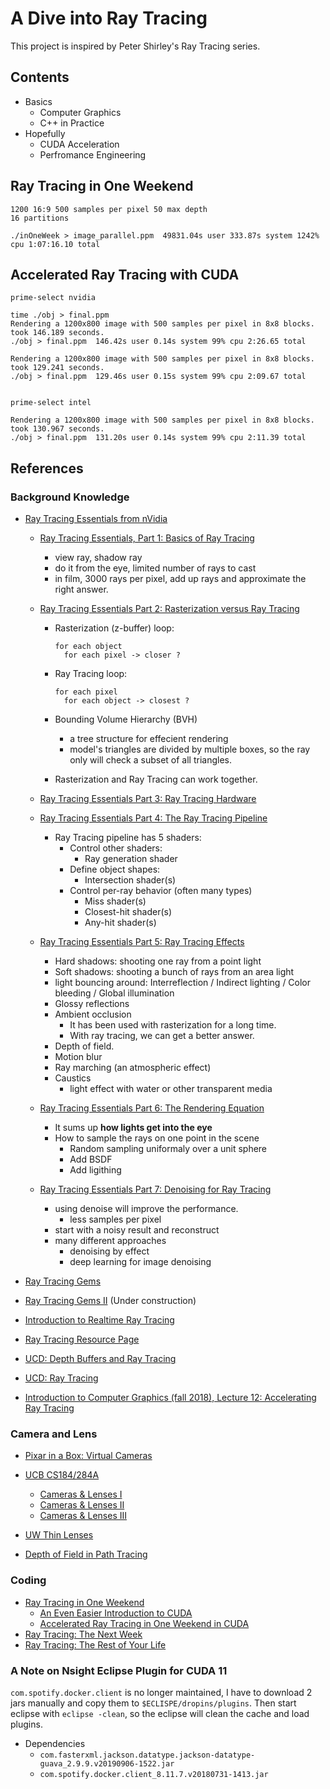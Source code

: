 # A Dive into Ray Tracing

This project is inspired by Peter Shirley's Ray Tracing series.

## Contents
- Basics
  - Computer Graphics
  - C++ in Practice
- Hopefully
  - CUDA Acceleration
  - Perfromance Engineering

## Ray Tracing in One Weekend

```
1200 16:9 500 samples per pixel 50 max depth 
16 partitions

./inOneWeek > image_parallel.ppm  49831.04s user 333.87s system 1242% cpu 1:07:16.10 total
```

## Accelerated Ray Tracing with CUDA

```
prime-select nvidia

time ./obj > final.ppm
Rendering a 1200x800 image with 500 samples per pixel in 8x8 blocks.
took 146.189 seconds.
./obj > final.ppm  146.42s user 0.14s system 99% cpu 2:26.65 total

Rendering a 1200x800 image with 500 samples per pixel in 8x8 blocks.
took 129.241 seconds.
./obj > final.ppm  129.46s user 0.15s system 99% cpu 2:09.67 total


prime-select intel

Rendering a 1200x800 image with 500 samples per pixel in 8x8 blocks.
took 130.967 seconds.
./obj > final.ppm  131.20s user 0.14s system 99% cpu 2:11.39 total

```

## References


### Background Knowledge

- [Ray Tracing Essentials from nVidia](https://www.youtube.com/playlist?list=PL5B692fm6--sgm8Uiava0IIvUojjFOCSR)
  - [Ray Tracing Essentials, Part 1: Basics of Ray Tracing](https://www.youtube.com/watch?v=gBPNO6ruevk)
    - view ray, shadow ray
    - do it from the eye, limited number of rays to cast
    - in film, 3000 rays per pixel, add up rays and approximate the right answer.
  - [Ray Tracing Essentials Part 2: Rasterization versus Ray Tracing](https://www.youtube.com/watch?v=ynCxnR1i0QY&list=PL5B692fm6--sgm8Uiava0IIvUojjFOCSR&index=2)
    - Rasterization (z-buffer) loop:
      ```
      for each object
        for each pixel -> closer ?
      ```
    - Ray Tracing loop:
      ```
      for each pixel
        for each object -> closest ?
      ```
    
    - Bounding Volume Hierarchy (BVH)
      - a tree structure for effecient rendering
      - model's triangles are divided by multiple boxes, so the ray only will check a subset of all triangles.

    - Rasterization and Ray Tracing can work together.
  -  [Ray Tracing Essentials Part 3: Ray Tracing Hardware](https://www.youtube.com/watch?v=EoQfX1q-VNE&list=PL5B692fm6--sgm8Uiava0IIvUojjFOCSR&index=3)

  - [Ray Tracing Essentials Part 4: The Ray Tracing Pipeline](https://www.youtube.com/watch?v=LoKUmbvbcRY&list=PL5B692fm6--sgm8Uiava0IIvUojjFOCSR&index=4)
    - Ray Tracing pipeline has 5 shaders:
      - Control other shaders:
        - Ray generation shader
      - Define object shapes:
        - Intersection shader(s)
      - Control per-ray behavior (often many types)
        - Miss shader(s)
        - Closest-hit shader(s)
        - Any-hit shader(s)
  - [Ray Tracing Essentials Part 5: Ray Tracing Effects](https://www.youtube.com/watch?v=Rk5nD8tt_W4&list=PL5B692fm6--sgm8Uiava0IIvUojjFOCSR&index=5)
    - Hard shadows: shooting one ray from a point light
    - Soft shadows: shooting a bunch of rays from an area light
    - light bouncing around: Interreflection / Indirect lighting / Color bleeding / Global illumination
    - Glossy reflections
    - Ambient occlusion
      - It has been used with rasterization for a long time.
      - With ray tracing, we can get a better answer.
    - Depth of field.
    - Motion blur
    - Ray marching (an atmospheric effect)
    - Caustics
      - light effect with water or other transparent media

  - [Ray Tracing Essentials Part 6: The Rendering Equation](https://www.youtube.com/watch?v=AODo_RjJoUA&list=PL5B692fm6--sgm8Uiava0IIvUojjFOCSR&index=6)
    - It sums up **how lights get into the eye**
    - How to sample the rays on one point in the scene
      - Random sampling uniformaly over a unit sphere
      - Add BSDF
      - Add ligithing

  - [Ray Tracing Essentials Part 7: Denoising for Ray Tracing](https://www.youtube.com/watch?v=6O2B9BZiZjQ&list=PL5B692fm6--sgm8Uiava0IIvUojjFOCSR&index=7)
    - using denoise will improve the performance.
      - less samples per pixel
    - start with a noisy result and reconstruct
    - many different approaches
      - denoising by effect
      - deep learning for image denoising

- [Ray Tracing Gems](http://www.realtimerendering.com/raytracinggems/)

- [Ray Tracing Gems II](http://www.realtimerendering.com/raytracinggems/rtg2/index.html) (Under construction)

- [Introduction to Realtime Ray Tracing](http://rtintro.realtimerendering.com/)

- [Ray Tracing Resource Page](http://www.realtimerendering.com/raytracing.html)

- [UCD: Depth Buffers and Ray Tracing](https://www.youtube.com/watch?v=Xks1v4GNUiY)
- [UCD: Ray Tracing](https://www.youtube.com/watch?v=Ahp6LDQnK4Y)

- [Introduction to Computer Graphics (fall 2018), Lecture 12: Accelerating Ray Tracing](https://www.youtube.com/watch?v=FbLCMy-M2ls)


### Camera and Lens

- [Pixar in a Box: Virtual Cameras](https://www.khanacademy.org/computing/pixar/virtual-cameras)

- [UCB CS184/284A](https://cs184.eecs.berkeley.edu/uploads/lectures/)
  - [Cameras & Lenses I](https://cs184.eecs.berkeley.edu/uploads/lectures/20_cameras-1/20_cameras-1_slides.pdf)
  - [Cameras & Lenses II](https://cs184.eecs.berkeley.edu/uploads/lectures/21_camera-2/21_camera-2_slides.pdf)
  - [Cameras & Lenses III](https://cs184.eecs.berkeley.edu/uploads/lectures/22_camera-3/22_camera-3_slides.pdf)
- [UW Thin Lenses](https://www.google.com/url?sa=t&rct=j&q=&esrc=s&source=web&cd=&ved=2ahUKEwi5yvnE1-ntAhUBqlkKHfOPDcUQFjANegQIMBAC&url=https%3A%2F%2Fcanvas.uw.edu%2Ffiles%2F44759652%2Fdownload%3Fdownload_frd%3D1&usg=AOvVaw38WeHxWsNTNzU474RkSlGU)

- [Depth of Field in Path Tracing](https://medium.com/@elope139/depth-of-field-in-path-tracing-e61180417027)

### Coding

- [Ray Tracing in One Weekend](https://raytracing.github.io/books/RayTracingInOneWeekend.html)
  - [An Even Easier Introduction to CUDA](https://developer.nvidia.com/blog/even-easier-introduction-cuda/)
  - [Accelerated Ray Tracing in One Weekend in CUDA](https://developer.nvidia.com/blog/accelerated-ray-tracing-cuda/)
- [Ray Tracing: The Next Week](https://raytracing.github.io/books/RayTracingTheNextWeek.html) 
- [Ray Tracing: The Rest of Your Life](https://raytracing.github.io/books/RayTracingTheRestOfYourLife.html)

### A Note on Nsight Eclipse Plugin for CUDA 11

`com.spotify.docker.client` is no longer maintained, I have to download 2 jars manually and copy them to `$ECLISPE/dropins/plugins`. 
Then start eclipse with `eclipse -clean`, so the eclipse will clean the cache and load plugins.

- Dependencies
  - `com.fasterxml.jackson.datatype.jackson-datatype-guava_2.9.9.v20190906-1522.jar`
  - `com.spotify.docker.client_8.11.7.v20180731-1413.jar`
